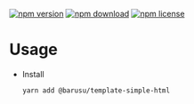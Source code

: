 [![npm version](https://img.shields.io/npm/v/@barusu/template-simple-html.svg)](https://www.npmjs.com/package/@barusu/template-simple-html)
[![npm download](https://img.shields.io/npm/dm/@barusu/template-simple-html.svg)](https://www.npmjs.com/package/@barusu/template-simple-html)
[![npm license](https://img.shields.io/npm/l/@barusu/template-simple-html.svg)](https://www.npmjs.com/package/@barusu/template-simple-html)


# Usage

  * Install
    ```shell
    yarn add @barusu/template-simple-html
    ```
